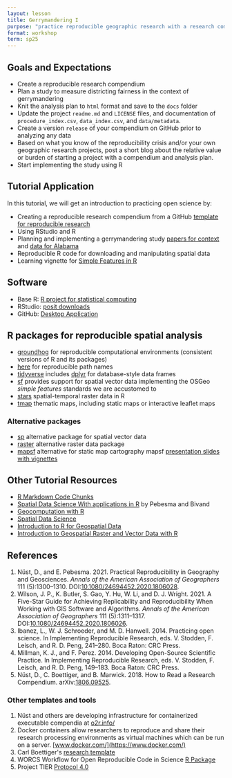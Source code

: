 ```yaml
---
layout: lesson
title: Gerrymandering I
purpose: "practice reproducible geographic research with a research compendium"
format: workshop
term: sp25
---
```


## Goals and Expectations

- Create a reproducible research compendium
- Plan a study to measure districting fairness in the context of gerrymandering
- Knit the analysis plan to `html` format and save to the `docs` folder
- Update the project `readme.md` and `LICENSE` files, and documentation of `procedure_index.csv`, `data_index.csv`, and `data/metadata`.
- Create a version `release` of your compendium on GitHub prior to analyzing any data  
- Based on what you know of the reproducibility crisis and/or your own geographic research projects, post a short blog about the relative value or burden of starting a project with a compendium and analysis plan.
- Start implementing the study using R

## Tutorial Application

In this tutorial, we will get an introduction to practicing open science by:

- Creating a reproducible research compendium from a GitHub [template for reproducible research](https://github.com/HEGSRR/HEGSRR-Template)
- Using RStudio and R
- Planning and implementing a gerrymandering study [papers for context](https://drive.google.com/open?id=1WPLbx69EhKRK4LGD9MrZD7bMrF2u9v4b&usp=drive_fs) and [data for Alabama](https://drive.google.com/open?id=1HUFgFcngZBW8Lf0xv_1giY9DSnD4tb6u&usp=drive_fs)
- Reproducible R code for downloading and manipulating spatial data
- Learning vignette for [Simple Features in R](https://opengisci.github.io/Learn-Simple-Features/)

## Software

- Base R: [R project for statistical computing](https://www.r-project.org/)
- RStudio: [posit downloads](https://posit.co/downloads/)
- GitHub: [Desktop Application](https://desktop.github.com/)

## R packages for reproducible spatial analysis

- [groundhog](https://groundhogr.com/) for reproducible computational environments (consistent versions of R and its packages)
- [here](https://here.r-lib.org/) for reproducible path names
- [tidyverse](https://www.tidyverse.org/) includes [dplyr](https://dplyr.tidyverse.org/) for database-style data frames
- [sf](https://r-spatial.github.io/sf/) provides support for spatial vector data implementing the OSGeo *simple features*  standards we are accustomed to
- [stars](https://r-spatial.github.io/stars/) spatial-temporal raster data in R
- [tmap](https://r-tmap.github.io/tmap/) thematic maps, including static maps or interactive leaflet maps

### Alternative packages

- [sp](https://cran.r-project.org/web/packages/sp) alternative package for spatial vector data
- [raster](https://cran.r-project.org/web/packages/raster) alternative raster data package
- [mapsf](https://riatelab.github.io/mapsf/) alternative for static map cartography mapsf [presentation slides with vignettes](https://rcarto.github.io/user2021)

## Other Tutorial Resources

- [R Markdown Code Chunks](https://rmarkdown.rstudio.com/lesson-3.html)
- [Spatial Data Science With applications in R](https://r-spatial.org/book/) by Pebesma and Bivand
- [Geocomputation with R](https://r.geocompx.org/)
- [Spatial Data Science](https://rspatial.org)
- [Introduction to R for Geospatial Data](https://datacarpentry.org/r-intro-geospatial/)
- [Introduction to Geospatial Raster and Vector Data with R](https://datacarpentry.org/r-raster-vector-geospatial/)

## References

1. Nüst, D., and E. Pebesma. 2021. Practical Reproducibility in Geography and Geosciences. *Annals of the American Association of Geographers* 111 (5):1300–1310. DOI:[10.1080/24694452.2020.1806028](https://doi.org/10.1080/24694452.2020.1806028).
2. Wilson, J. P., K. Butler, S. Gao, Y. Hu, W. Li, and D. J. Wright. 2021. A Five-Star Guide for Achieving Replicability and Reproducibility When Working with GIS Software and Algorithms. *Annals of the American Association of Geographers* 111 (5):1311–1317. DOI:[10.1080/24694452.2020.1806026](https://doi.org/10.1080/24694452.2020.1806026).
3. Ibanez, L., W. J. Schroeder, and M. D. Hanwell. 2014. Practicing open science. In Implementing Reproducible Research, eds. V. Stodden, F. Leisch, and R. D. Peng, 241–280. Boca Raton: CRC Press.
4. Millman, K. J., and F. Perez. 2014. Developing Open-Source Scientific Practice. In Implementing Reproducible Research, eds. V. Stodden, F. Leisch, and R. D. Peng, 149–183. Boca Raton: CRC Press.
5. Nüst, D., C. Boettiger, and B. Marwick. 2018. How to Read a Research Compendium. arXiv:[1806.09525](http://arxiv.org/abs/1806.09525).

### Other templates and tools

1. Nüst and others are developing infrastructure for containerized executable compendia at [o2r.info/](https://o2r.info/)
2. Docker containers allow researchers to reproduce and share their research processing environments as virtual machines which can be run on a server. [www.docker.com/](https://www.docker.com/)
3. Carl Boettiger's [research template](https://github.com/cboettig/template)
4. WORCS Workflow for Open Reproducible Code in Science [R Package](https://cjvanlissa.github.io/worcs/)
5. Project TIER [Protocol 4.0](https://www.projecttier.org/tier-protocol/protocol-4-0/)
